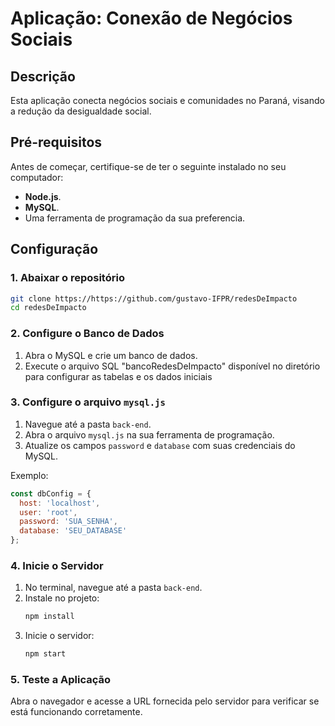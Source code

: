 # Aplicação: Conexão de Negócios Sociais

## Descrição  
Esta aplicação conecta negócios sociais e comunidades no Paraná, visando a redução da desigualdade social.  

## Pré-requisitos  
Antes de começar, certifique-se de ter o seguinte instalado no seu computador:  
- **Node.js**.
- **MySQL**.
- Uma ferramenta de programação da sua preferencia.

## Configuração  

### 1. Abaixar o repositório  
```bash  
git clone https://https://github.com/gustavo-IFPR/redesDeImpacto  
cd redesDeImpacto  
```  

### 2. Configure o Banco de Dados  
1. Abra o MySQL e crie um banco de dados.  
2. Execute o arquivo SQL "bancoRedesDeImpacto" disponível no diretório para configurar as tabelas e os dados iniciais

### 3. Configure o arquivo `mysql.js`  
1. Navegue até a pasta `back-end`.  
2. Abra o arquivo `mysql.js` na sua ferramenta de programação.  
3. Atualize os campos `password` e `database` com suas credenciais do MySQL.  

Exemplo:  
```javascript  
const dbConfig = {  
  host: 'localhost',  
  user: 'root',  
  password: 'SUA_SENHA',  
  database: 'SEU_DATABASE'  
};  
```  

### 4. Inicie o Servidor  
1. No terminal, navegue até a pasta `back-end`.  
2. Instale no projeto:  
   ```bash  
   npm install  
   ```  
3. Inicie o servidor:  
   ```bash  
   npm start  
   ```  

### 5. Teste a Aplicação  
Abra o navegador e acesse a URL fornecida pelo servidor para verificar se está funcionando corretamente.
